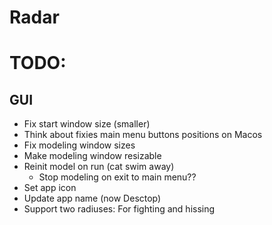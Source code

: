 # Radar

# TODO:

## GUI

 - Fix start window size (smaller)
 - Think about fixies main menu buttons positions on Macos
 - Fix modeling window sizes
 - Make modeling window resizable
 - Reinit model on run (cat swim away)
   - Stop modeling on exit to main menu??
 - Set app icon
 - Update app name (now Desctop)
 - Support two radiuses: For fighting and hissing